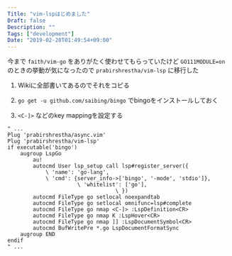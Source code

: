 ```yaml
---
Title: "vim-lspはじめました"
Draft: false
Description: ""
Tags: ["development"]
Date: "2019-02-28T01:49:54+09:00"
---
```


今まで `faith/vim-go` をありがたく使わせてもらっていたけど
`GO111MODULE=on` のときの挙動が気になったので `prabirshrestha/vim-lsp` に移行した

<!--more-->

1. Wikiに全部書いてあるのでそれをコピる

2. `go get -u github.com/saibing/bingo` でbingoをインストールしておく

3. `<C-]>` などのkey mappingを設定する

```vimrc
" ...
Plug 'prabirshrestha/async.vim'
Plug 'prabirshrestha/vim-lsp'
if executable('bingo')
    augroup LspGo
        au!
        autocmd User lsp_setup call lsp#register_server({
            \ 'name': 'go-lang',
            \ 'cmd': {server_info->['bingo', '-mode', 'stdio']},
                      \ 'whitelist': ['go'],
                                  \ })
        autocmd FileType go setlocal noexpandtab
        autocmd FileType go setlocal omnifunc=lsp#complete
        autocmd FileType go nmap <C-]> :LspDefinition<CR>
        autocmd FileType go nmap K :LspHover<CR>
        autocmd FileType go nmap ]] :LspDocumentSymbol<CR>
        autocmd BufWritePre *.go LspDocumentFormatSync
    augroup END
endif
" ...
```

